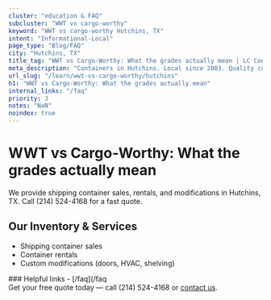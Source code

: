 ```yaml
---
cluster: "education & FAQ"
subcluster: "WWT vs cargo-worthy"
keyword: "WWT vs cargo-worthy Hutchins, TX"
intent: "Informational-Local"
page_type: "Blog/FAQ"
city: "Hutchins, TX"
title_tag: "WWT vs Cargo-Worthy: What the grades actually mean | LC Container"
meta_description: "Containers in Hutchins. Local since 2003. Quality containers. Fast delivery. Get your free quote — call (214) 524-4168 today. LC Container — your trusted DFW..."
url_slug: "/learn/wwt-vs-cargo-worthy/hutchins"
h1: "WWT vs Cargo-Worthy: What the grades actually mean"
internal_links: "/faq"
priority: 3
notes: "NaN"
noindex: true
---
```


# WWT vs Cargo-Worthy: What the grades actually mean

We provide shipping container sales, rentals, and modifications in Hutchins, TX. Call (214) 524-4168 for a fast quote.

## Our Inventory & Services
- Shipping container sales
- Container rentals
- Custom modifications (doors, HVAC, shelving)

<div data-section="internal-links">
### Helpful links
- [/faq](/faq
</div>

<div data-section="cta">
Get your free quote today — call (214) 524-4168 or <a href="/contact">contact us</a>.
</div>

<script type="application/ld+json">{"@context":"https://schema.org","@type":"FAQPage","mainEntity":[{"@type":"Question","name":"How much does delivery cost in Hutchins, TX?","acceptedAnswer":{"@type":"Answer","text":"Delivery costs vary by distance and container size. Most deliveries in Hutchins, TX range from $150-$300. Call (214) 524-4168 for an exact quote based on your specific location."}},{"@type":"Question","name":"Do you offer financing or payment plans?","acceptedAnswer":{"@type":"Answer","text":"We accept major credit cards, checks, and can discuss commercial terms for bulk purchases. Call (214) 524-4168 to discuss options."}},{"@type":"Question","name":"Can you customize containers in Hutchins, TX?","acceptedAnswer":{"@type":"Answer","text":"Yes — we perform modifications like doors, HVAC, insulation, and shelving. Request a custom quote at (214) 524-4168 or via our contact form."}}]}</script>
